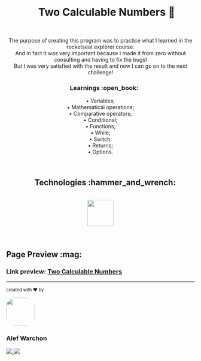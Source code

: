 ## <h1 align="center">&nbsp;&nbsp;&nbsp;&nbsp;&nbsp;Two Calculable Numbers 🧮</h1>

<br/>

<p align="center">
The purpose of creating this program was to practice what I learned in the rocketseat explorer course.
<br/>
And in fact it was very important because I made it from zero without consulting and having to fix the bugs!
<br/>
But I was very satisfied with the result and now I can go on to the next challenge!
</p>

<h3 align="center">&nbsp;&nbsp;&nbsp;&nbsp;&nbsp;Learnings :open_book:</h3>

<p align="center">
• Variables;
<br/>
• Mathematical operations;
<br/>
• Comparative operators;
<br/>
• Conditional;
<br/>
• Functions;
<br/>
• While;
<br/>
• Switch;
<br/>
• Returns;
<br/>
• Options.
</p>

<br/>

<div align="center">
<h2>&nbsp;&nbsp;&nbsp;&nbsp;&nbsp;Technologies :hammer_and_wrench:</h2>
<br/>
<img height="70em" src="https://cdn.jsdelivr.net/gh/devicons/devicon/icons/javascript/javascript-original.svg" />
</div>

<br/>
<br/>

<div>
<h2>Page Preview :mag:</h2>
<h3>Link preview: <a href="https://alefwarchon.github.io/Two-Calculable-Numbers/">Two Calculable Numbers<a/></h3>
</div>


<hr/>

<sub>created with ♥ by</sub>
    
<img style="border-radius: 30%;" src="https://avatars.githubusercontent.com/u/109194445?s=96&v=4" width="75px;" />
<h3>Alef Warchon</h3>
<a href="https://www.linkedin.com/in/alef-warchon-400571245/" target="_blank"><img 
src="https://img.shields.io/badge/-LinkedIn-%230077B5?style=for-the-badge&logo=linkedin&logoColor=white" target="_blank" />
</a>
<a href="https://www.youtube.com/channel/UC8NcQCGYRvwA5iB7lIy7rCg" target="_blank"><img 
src="https://img.shields.io/badge/YouTube-FF0000?style=for-the-badge&logo=youtube&logoColor=white" target="_blank" />
</a>
